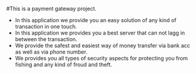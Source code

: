 #This is a payment gateway project.
- In this application we provide you an easy solution of any kind of transaction in one touch.
- In this application we provides you a best server that can not lagg in between the transaction.
- We provide the safest and easiest way of money transfer via bank acc as well as via phone number.
- We provides you all types of security aspects for protecting you from fishing and any kind of froud and theft.
